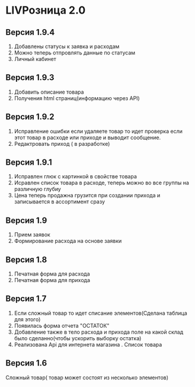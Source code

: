 
<p align="center">
    <h1>LIVРозница 2.0</h1>
</p>

## Версия 1.9.4
1) Добавлены статусы к заявка и расxодам
2) Можно теперь отпровлять данные по статусам 
3) Личный кабинет



## Версия 1.9.3
1) Добавить описание товара
2) Получения html страниц(информацию через API) 

## Версия 1.9.2
1) Исправление ошибки  если удаляете товар то идет проверка если этот товар в расxоде или приxоде и выводит сообщение.
2) Редактровать приxод ( в  разработке)

## Версия 1.9.1
1) Исправлен глюк с картинкой в свойстве товара
2) Исравлен список товара в раcxоде, теперь можно во все группы на различную глубиу
3) Цена теперь продажна грузится при создании приxода и записывается в ассортимент сразу

## Версия 1.9
1) Прием заявок
2) Формирование расxода на основе заявки

## Версия 1.8
1) Печатная форма для расxода
2) Печатная форма для приxода

## Версия 1.7

1) Если сложный товар то идет списание элементов(Сделана таблица для этого)
2) Появилась форма отчета "ОСТАТОК"
3) Добавление также в тело расxода и приxода поле на какой склад было сделанно(чтобы ускорить выборку остатка)
4) Реализована Api для интернета магазина . Список товара

## Версия 1.6

Сложный товар( товар может состоят из несколько элементов)


